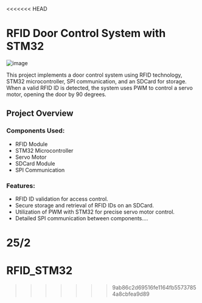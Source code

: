 <<<<<<< HEAD
 # RFID Door Control System with STM32

![image](https://github.com/khokhanptv/Embedded-Software_2023/assets/136571945/1ae21e81-c878-4cc7-9beb-9b7b9f9b1b5e)

This project implements a door control system using RFID technology, STM32 microcontroller, SPI communication, and an SDCard for storage. When a valid RFID ID is detected, the system uses PWM to control a servo motor, opening the door by 90 degrees.

## Project Overview

### Components Used:
- RFID Module
- STM32 Microcontroller
- Servo Motor
- SDCard Module
- SPI Communication

### Features:
- RFID ID validation for access control.
- Secure storage and retrieval of RFID IDs on an SDCard.
- Utilization of PWM with STM32 for precise servo motor control.
- Detailed SPI communication between components....

25/2
=======
# RFID_STM32
>>>>>>> 9ab86c2d69516fe1164fb55737854a8cbfea9d89
